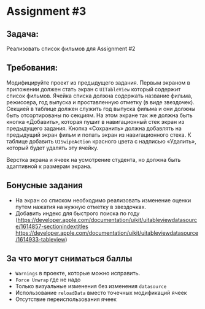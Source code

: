 # Assignment #3
## Задача:
Реализовать список фильмов для Assignment #2

## Требования:
Модифицируйте проект из предыдущего задания.
Первым экраном в приложении должен стать экран с `UITableView` который содержит список фильмов. Ячейка списка должна содержать  название фильма, режиссера, год выпуска  и проставленную отметку (в виде звездочек). Секцией в таблице должен служить год выпуска фильма и они должны быть отсортированы по секциям. На этом экране так же должна быть кнопка «Добавить», которая пушит в навигационный стек экран из предыдущего задания.  Кнопка «Сохранить» должна добавлять на предыдущий экран фильм и попать экран из навигационного стека. К таблице добавить `UISwipeAction` красного цвета с надписью «Удалить», который будет удалять эту ячейку.

Верстка экрана и ячеек на усмотрение студента, но должна быть адаптивной к размерам экрана.

## Бонусные задания 
- На экран со списком необходимо реализовать изменение оценки путем нажатия на нужную отметку в звездочках.
- Добавить индекс для быстрого поиска по году (https://developer.apple.com/documentation/uikit/uitableviewdatasource/1614857-sectionindextitles https://developer.apple.com/documentation/uikit/uitableviewdatasource/1614933-tableview)

## За что могут сниматься баллы
- `Warnings` в проекте, которые можно исправить. 
- `Force Unwrap` где не надо
- Только визуальные изменения без изменения `datasource`
- Использование `reloadData` вместо точечных модификаций ячеек
- Отсутствие переиспользования ячеек